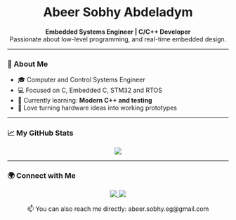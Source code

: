 <h1 align="center">Abeer Sobhy Abdeladym</h1>

<p align="center">
  <b>Embedded Systems Engineer | C/C++ Developer </b><br>
  Passionate about low-level programming, and real-time embedded design.
</p>

---

### 🚀 About Me
- 🎓 Computer and Control Systems Engineer
- 💻 Focused on C, Embedded C, STM32 and RTOS 
- 🌱 Currently learning: **Modern C++ and testing**
- 🧠 Love turning hardware ideas into working prototypes

---

### 📈 My GitHub Stats
<p align="center">
  <img src="https://github-readme-stats.vercel.app/api?username=abeersobhy&show_icons=true&theme=tokyonight" />
</p>

---

### 🌍 Connect with Me
<p align="center">
  <a href="https://www.linkedin.com/in/abeer-sobhy/">
    <img src="https://img.shields.io/badge/LinkedIn-0077B5?logo=linkedin&logoColor=white&style=for-the-badge"/>
  </a>
<a href="mailto:abeer.sobhy.eg@gmail.com">
    <img src="https://img.shields.io/badge/Email-D14836?logo=gmail&logoColor=white&style=for-the-badge"/>
  </a>
</p>

<p align="center">
  📫 You can also reach me directly: abeer.sobhy.eg@gmail.com
</p>
